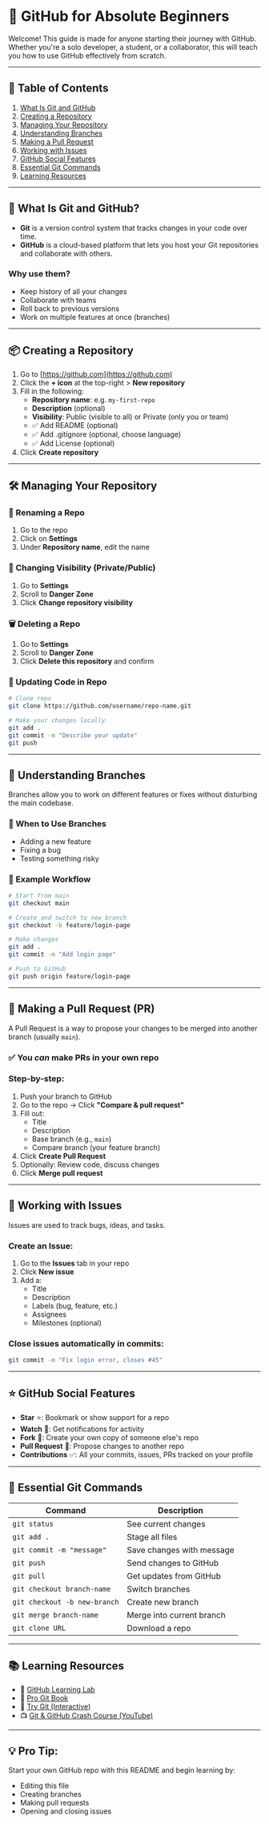 # 🚀 GitHub for Absolute Beginners

Welcome! This guide is made for anyone starting their journey with GitHub. Whether you're a solo developer, a student, or a collaborator, this will teach you how to use GitHub effectively from scratch.

---

## 📖 Table of Contents
1. [What Is Git and GitHub](#-what-is-git-and-github)
2. [Creating a Repository](#-creating-a-repository)
3. [Managing Your Repository](#-managing-your-repository)
4. [Understanding Branches](#-understanding-branches)
5. [Making a Pull Request](#-making-a-pull-request)
6. [Working with Issues](#-working-with-issues)
7. [GitHub Social Features](#-github-social-features)
8. [Essential Git Commands](#-essential-git-commands)
9. [Learning Resources](#-learning-resources)

---

## 🔧 What Is Git and GitHub?

- **Git** is a version control system that tracks changes in your code over time.
- **GitHub** is a cloud-based platform that lets you host your Git repositories and collaborate with others.

### Why use them?
- Keep history of all your changes
- Collaborate with teams
- Roll back to previous versions
- Work on multiple features at once (branches)

---

## 📦 Creating a Repository

1. Go to [https://github.com](https://github.com)
2. Click the **+ icon** at the top-right > **New repository**
3. Fill in the following:
   - **Repository name**: e.g. `my-first-repo`
   - **Description** (optional)
   - **Visibility**: Public (visible to all) or Private (only you or team)
   - ✅ Add README (optional)
   - ✅ Add .gitignore (optional, choose language)
   - ✅ Add License (optional)
4. Click **Create repository**

---

## 🛠 Managing Your Repository

### 🔄 Renaming a Repo
1. Go to the repo
2. Click on **Settings**
3. Under **Repository name**, edit the name

### 🔐 Changing Visibility (Private/Public)
1. Go to **Settings**
2. Scroll to **Danger Zone**
3. Click **Change repository visibility**

### 🗑 Deleting a Repo
1. Go to **Settings**
2. Scroll to **Danger Zone**
3. Click **Delete this repository** and confirm

### 🔼 Updating Code in Repo
```bash
# Clone repo
git clone https://github.com/username/repo-name.git

# Make your changes locally
git add .
git commit -m "Describe your update"
git push
```

---

## 🌿 Understanding Branches

Branches allow you to work on different features or fixes without disturbing the main codebase.

### 🔀 When to Use Branches
- Adding a new feature
- Fixing a bug
- Testing something risky

### 🧪 Example Workflow
```bash
# Start from main
git checkout main

# Create and switch to new branch
git checkout -b feature/login-page

# Make changes
git add .
git commit -m "Add login page"

# Push to GitHub
git push origin feature/login-page
```

---

## 🔁 Making a Pull Request (PR)

A Pull Request is a way to propose your changes to be merged into another branch (usually `main`).

### ✅ You *can* make PRs in your **own repo**

### Step-by-step:
1. Push your branch to GitHub
2. Go to the repo → Click **"Compare & pull request"**
3. Fill out:
   - Title
   - Description
   - Base branch (e.g., `main`)
   - Compare branch (your feature branch)
4. Click **Create Pull Request**
5. Optionally: Review code, discuss changes
6. Click **Merge pull request**

---

## 🐛 Working with Issues

Issues are used to track bugs, ideas, and tasks.

### Create an Issue:
1. Go to the **Issues** tab in your repo
2. Click **New issue**
3. Add a:
   - Title
   - Description
   - Labels (bug, feature, etc.)
   - Assignees
   - Milestones (optional)

### Close issues automatically in commits:
```bash
git commit -m "Fix login error, closes #45"
```

---

## ⭐ GitHub Social Features

- **Star** ⭐: Bookmark or show support for a repo
- **Watch** 👀: Get notifications for activity
- **Fork** 🍴: Create your own copy of someone else's repo
- **Pull Request** 🔁: Propose changes to another repo
- **Contributions** ✅: All your commits, issues, PRs tracked on your profile

---

## 🧪 Essential Git Commands

| Command | Description |
|--------|-------------|
| `git status` | See current changes |
| `git add .` | Stage all files |
| `git commit -m "message"` | Save changes with message |
| `git push` | Send changes to GitHub |
| `git pull` | Get updates from GitHub |
| `git checkout branch-name` | Switch branches |
| `git checkout -b new-branch` | Create new branch |
| `git merge branch-name` | Merge into current branch |
| `git clone URL` | Download a repo |

---

## 📚 Learning Resources

- 🔗 [GitHub Learning Lab](https://lab.github.com)
- 📘 [Pro Git Book](https://git-scm.com/book/en/v2)
- 🧪 [Try Git (Interactive)](https://try.github.io)
- 📺 [Git & GitHub Crash Course (YouTube)](https://www.youtube.com/watch?v=RGOj5yH7evk)

---

## 💡 Pro Tip:
Start your own GitHub repo with this README and begin learning by:
- Editing this file
- Creating branches
- Making pull requests
- Opening and closing issues
